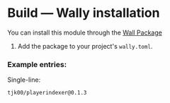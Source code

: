 # Build — Wally installation

You can install this module through the [Wall Package](https://wally.run/package/hobbs04067/playerindexer)

1. Add the package to your project's `wally.toml`. 

### Example entries:
Single-line:
```
tjk00/playerindexer@0.1.3
```